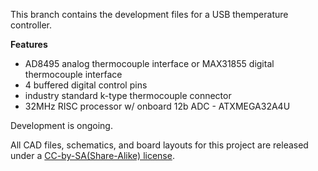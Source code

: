 This branch contains the development files for a USB themperature controller. 

**Features**

  - AD8495 analog thermocouple interface or MAX31855 digital thermocouple interface
  - 4 buffered digital control pins
  - industry standard k-type thermocouple connector
  - 32MHz RISC processor w/ onboard 12b ADC - ATXMEGA32A4U

Development is ongoing.

All CAD files, schematics, and board layouts for this project are released under a [CC-by-SA(Share-Alike) license](http://creativecommons.org/licenses/by-sa/3.0/).
